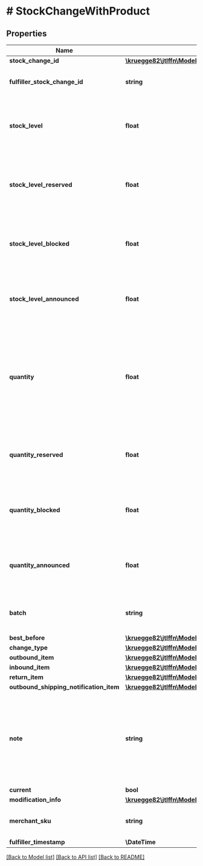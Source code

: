 # # StockChangeWithProduct

## Properties

Name | Type | Description | Notes
------------ | ------------- | ------------- | -------------
**stock_change_id** | [**\kruegge82\jtlffn\Model\StockChangeId**](StockChangeId.md) |  |
**fulfiller_stock_change_id** | **string** | The stock change id of the fulfiller | [optional]
**stock_level** | **float** | Current stock level. This stock level is available for shipment |
**stock_level_reserved** | **float** | Current reserved stock level. Stock reservation is caused by outbounds |
**stock_level_blocked** | **float** | Current blocked stock level. Blocked stock is caused by the fulfiller |
**stock_level_announced** | **float** | Current announced stock level. Announced stock is caused by inbounds |
**quantity** | **float** | The available quantity which has changed in this stock change. Available quantity can be used to fulfill outbounds |
**quantity_reserved** | **float** | The reserved quantity which has changed in this stock change |
**quantity_blocked** | **float** | The blocked quantity which has changed in this stock change |
**quantity_announced** | **float** | The announced quantity which has changed in this stock change |
**batch** | **string** | The product batch of the stock change | [optional]
**best_before** | [**\kruegge82\jtlffn\Model\BestBefore**](BestBefore.md) |  | [optional]
**change_type** | [**\kruegge82\jtlffn\Model\StockChangeType**](StockChangeType.md) |  |
**outbound_item** | [**\kruegge82\jtlffn\Model\StockChangeOutboundItem**](StockChangeOutboundItem.md) |  | [optional]
**inbound_item** | [**\kruegge82\jtlffn\Model\StockChangeInboundItem**](StockChangeInboundItem.md) |  | [optional]
**return_item** | [**\kruegge82\jtlffn\Model\StockChangeReturnItem**](StockChangeReturnItem.md) |  | [optional]
**outbound_shipping_notification_item** | [**\kruegge82\jtlffn\Model\StockChangeOutboundShippingNotificationItem**](StockChangeOutboundShippingNotificationItem.md) |  | [optional]
**note** | **string** | Note of the stock change. The fulfiller can use this note to inform the merchant why this stock change occured | [optional]
**current** | **bool** |  |
**modification_info** | [**\kruegge82\jtlffn\Model\ModificationInfo**](ModificationInfo.md) |  | [optional]
**merchant_sku** | **string** | SKU (Stock Keeping Unit) of the merchant |
**fulfiller_timestamp** | **\DateTime** |  | [optional]

[[Back to Model list]](../../README.md#models) [[Back to API list]](../../README.md#endpoints) [[Back to README]](../../README.md)

